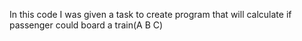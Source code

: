 In this code I was given a task to create program that will calculate if passenger could board a train(A B C)
